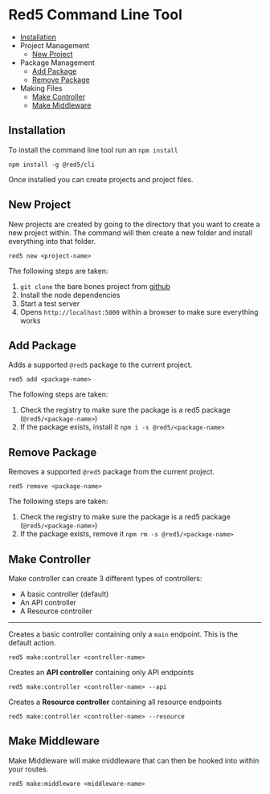 # Red5 Command Line Tool

* [Installation](#installation)
* Project Management
  * [New Project](#new-project)
* Package Management
  * [Add Package](#add-package)
  * [Remove Package](#remove-package)
* Making Files
  * [Make Controller](#make-controller)
  * [Make Middleware](#make-middleware)

## Installation

To install the command line tool run an `npm install`

```
npm install -g @red5/cli
```

Once installed you can create projects and project files.

## New Project

New projects are created by going to the directory that you want to create a new project within. The command will then create a new folder and install everything into that folder.

```
red5 new <project-name>
```

The following steps are taken:

1. `git clone` the bare bones project from [github](https://github.com/red5-server/red5)
2. Install the node dependencies
3. Start a test server
4. Opens `http://localhost:5000` within a browser to make sure everything works

## Add Package

Adds a supported `@red5` package to the current project.

```
red5 add <package-name>
```

The following steps are taken:

1. Check the registry to make sure the package is a red5 package (`@red5/<package-name>`)
2. If the package exists, install it `npm i -s @red5/<package-name>`

## Remove Package

Removes a supported `@red5` package from the current project.

```
red5 remove <package-name>
```

The following steps are taken:

1. Check the registry to make sure the package is a red5 package (`@red5/<package-name>`)
2. If the package exists, remove it `npm rm -s @red5/<package-name>`

## Make Controller

Make controller can create 3 different types of controllers:

* A basic controller (default)
* An API controller
* A Resource controller
---
Creates a basic controller containing only a `main` endpoint. This is the default action.
```
red5 make:controller <controller-name>
```

Creates an **API controller** containing only API endpoints
```
red5 make:controller <controller-name> --api
```

Creates a **Resource controller** containing all resource endpoints
```
red5 make:controller <controller-name> --resource
```

## Make Middleware

Make Middleware will make middleware that can then be hooked into within your routes.

```
red5 make:middleware <middleware-name>
```
